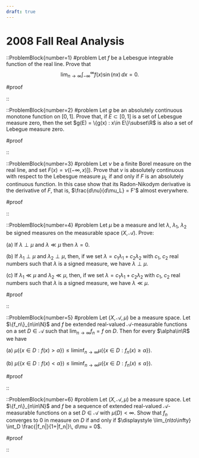 ```yaml
---
draft: true
---
```


# 2008 Fall Real Analysis

::ProblemBlock{number=1}
#problem
Let $f$ be a Lebesgue integrable function of the real line. Prove that
$$
\lim_{n\to\infty} \int_{-\infty}^\infty f(x)\sin(nx)\,  dx =0.
$$

#proof

::

::ProblemBlock{number=2}
#problem
Let $g$ be an absolutely continuous monotone function on $[0,1]$. Prove that, if $E\subset[0,1]$ is a set of Lebesgue measure zero, then the set $g(E) = \{g(x) : x\in E\}\subset\R$ is also a set of Lebegue measure zero.

#proof

::

::ProblemBlock{number=3}
#problem
Let $\nu$ be a finite Borel measure on the real line, and set $F(x) = \nu((-\infty,x)])$. Prove that $\nu$ is absolutely continuous with respect to the Lebesgue measure $\mu_L$ if and only if $F$ is an absolutely continuous function. In this case show that its Radon-Nikodym derivative is the derivative of $F$, that is, $\frac{d\nu}{d\mu_L} = F'$ almost everywhere.

#proof

::

::ProblemBlock{number=4}
#problem
Let $\mu$ be a measure and let $\lambda$, $\lambda_1$, $\lambda_2$ be signed measures on the measurable space $(X,\mathcal{A})$. Prove:

(a) If $\lambda\perp\mu$ and $\lambda\ll\mu$ then $\lambda=0$.

(b) If $\lambda_1\perp\mu$ and $\lambda_2\perp\mu$, then, if we set $\lambda = c_1\lambda_1+c_2\lambda_2$ with $c_1$, $c_2$ real numbers such that $\lambda$ is a signed measure, we have $\lambda\perp\mu$.

(c) If $\lambda_1\ll\mu$ and $\lambda_2\ll\mu$, then, if we set $\lambda=c_1\lambda_1+c_2\lambda_2$ with $c_1$, $c_2$ real numbers such that $\lambda$ is a signed measure, we have $\lambda\ll\mu$.

#proof

::

::ProblemBlock{number=5}
#problem
Let $(X,\mathcal{A},\mu)$ be a measure space. Let $\{f_n\}_{n\in\N}$ and $f$ be extended real-valued $\mathcal{A}$-measurable functions on a set $D\in\mathcal{A}$ such that $\lim_{n\to\infty} f_n=f$ on $D$. Then for every $\alpha\in\R$ we have

(a) $\displaystyle \mu(\{x\in D : f(x)>\alpha\})\leq \liminf_{n\to\infty} \mu(\{ x\in D : f_n(x)\geq\alpha \})$.

(b) $\displaystyle \mu(\{x\in D : f(x)<\alpha\}) \leq \liminf_{n\to\infty} \mu(\{x\in D : f_n(x)\leq\alpha\})$.

#proof

::

::ProblemBlock{number=6}
#problem
Let $(X,\mathcal{A},\mu)$ be a measure space. Let $\{f_n\}_{n\in\N}$ and $f$ be a sequence of extended real-valued $\mathcal{A}$-measurable functions on a set $D\in\mathcal{A}$ with $\mu(D)<\infty$. Show that $f_n$ converges to 0 in measure on $D$ if and only if $\displaystyle \lim_{n\to\infty} \int_D \frac{|f_n|}{1+|f_n|}\, d\mu = 0$.

#proof

::